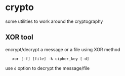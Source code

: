 # crypto

some utilities to work around the cryptography

## XOR tool

encrypt/decrypt a message or a file using XOR method

```
   xor [-f] [file] -k cipher_key [-d]
```

use `d` option to decrypt the message/file
